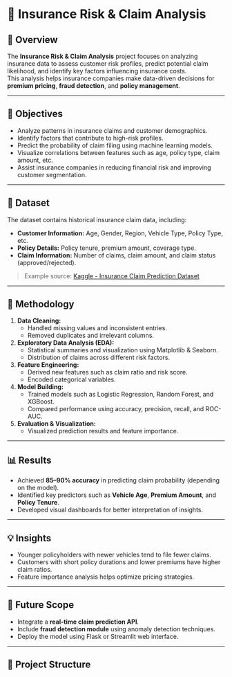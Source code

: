 # 🧾 Insurance Risk & Claim Analysis

## 📌 Overview
The **Insurance Risk & Claim Analysis** project focuses on analyzing insurance data to assess customer risk profiles, predict potential claim likelihood, and identify key factors influencing insurance costs.  
This analysis helps insurance companies make data-driven decisions for **premium pricing**, **fraud detection**, and **policy management**.

---

## 🎯 Objectives
- Analyze patterns in insurance claims and customer demographics.  
- Identify factors that contribute to high-risk profiles.  
- Predict the probability of claim filing using machine learning models.  
- Visualize correlations between features such as age, policy type, claim amount, etc.  
- Assist insurance companies in reducing financial risk and improving customer segmentation.

---

## 🧩 Dataset
The dataset contains historical insurance claim data, including:
- **Customer Information:** Age, Gender, Region, Vehicle Type, Policy Type, etc.  
- **Policy Details:** Policy tenure, premium amount, coverage type.  
- **Claim Information:** Number of claims, claim amount, and claim status (approved/rejected).

> Example source: [Kaggle - Insurance Claim Prediction Dataset](https://www.kaggle.com/)

---

## 🧠 Methodology
1. **Data Cleaning:**  
   - Handled missing values and inconsistent entries.  
   - Removed duplicates and irrelevant columns.  
2. **Exploratory Data Analysis (EDA):**  
   - Statistical summaries and visualization using Matplotlib & Seaborn.  
   - Distribution of claims across different risk factors.  
3. **Feature Engineering:**  
   - Derived new features such as claim ratio and risk score.  
   - Encoded categorical variables.  
4. **Model Building:**  
   - Trained models such as Logistic Regression, Random Forest, and XGBoost.  
   - Compared performance using accuracy, precision, recall, and ROC-AUC.  
5. **Evaluation & Visualization:**  
   - Visualized prediction results and feature importance.
     
---

## 📊 Results
- Achieved **85–90% accuracy** in predicting claim probability (depending on the model).  
- Identified key predictors such as **Vehicle Age**, **Premium Amount**, and **Policy Tenure**.  
- Developed visual dashboards for better interpretation of insights.

---

## 💡 Insights
- Younger policyholders with newer vehicles tend to file fewer claims.  
- Customers with short policy durations and lower premiums have higher claim ratios.  
- Feature importance analysis helps optimize pricing strategies.

---

## 🚀 Future Scope
- Integrate a **real-time claim prediction API**.  
- Include **fraud detection module** using anomaly detection techniques.  
- Deploy the model using Flask or Streamlit web interface.  

---

## 📂 Project Structure
